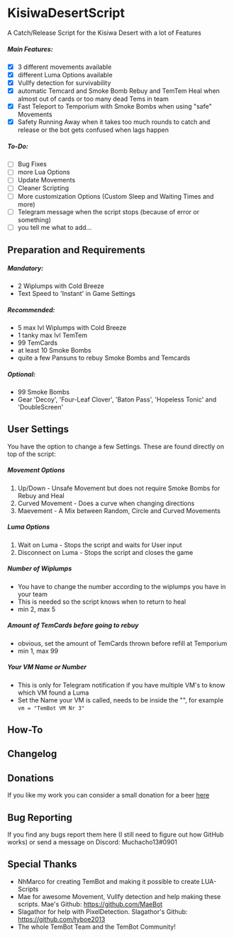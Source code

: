 # KisiwaDesertScript
A Catch/Release Script for the Kisiwa Desert with a lot of Features

##### Main Features:
- [x] 3 different movements available
- [x] different Luma Options available
- [x] Vullfy detection for survivability
- [x] automatic Temcard and Smoke Bomb Rebuy and TemTem Heal when almost out of cards or too many dead Tems in team
- [x] Fast Teleport to Temporium with Smoke Bombs when using "safe" Movements
- [x] Safety Running Away when it takes too much rounds to catch and release or the bot gets confused when lags happen

##### To-Do:
- [ ] Bug Fixes
- [ ] more Lua Options
- [ ] Update Movements
- [ ] Cleaner Scripting
- [ ] More customization Options (Custom Sleep and Waiting Times and more)
- [ ] Telegram message when the script stops (because of error or something)
- [ ] you tell me what to add...

## Preparation and Requirements
##### Mandatory:
- 2 Wiplumps with Cold Breeze
- Text Speed to 'Instant' in Game Settings

##### Recommended:
- 5 max lvl Wiplumps with Cold Breeze
- 1 tanky max lvl TemTem
- 99 TemCards
- at least 10 Smoke Bombs
- quite a few Pansuns to rebuy Smoke Bombs and Temcards

##### Optional:
- 99 Smoke Bombs
- Gear 'Decoy', 'Four-Leaf Clover', 'Baton Pass', 'Hopeless Tonic' and 'DoubleScreen'

## User Settings
You have the option to change a few Settings. These are found directly on top of the script:

##### Movement Options
   1. Up/Down - Unsafe Movement but does not require Smoke Bombs for Rebuy and Heal
   2. Curved Movement - Does a curve when changing directions
   3. Maevement - A Mix between Random, Circle and Curved Movements
   
##### Luma Options
   1. Wait on Luma - Stops the script and waits for User input
   2. Disconnect on Luma - Stops the script and closes the game
   
##### Number of Wiplumps
   - You have to change the number according to the wiplumps you have in your team
   - This is needed so the script knows when to return to heal
   - min 2, max 5
   
##### Amount of TemCards before going to rebuy
   - obvious, set the amount of TemCards thrown before refill at Temporium
   - min 1, max 99

##### Your VM Name or Number
   - This is only for Telegram notification if you have multiple VM's to know which VM found a Luma
   - Set the Name your VM is called, needs to be inside the "", for example `vm = "TemBot VM Nr 3"`


## How-To

## Changelog

## Donations
If you like my work you can consider a small donation for a beer [here](https://www.paypal.me/scriptchacho)

## Bug Reporting
If you find any bugs report them here (I still need to figure out how GitHub works) or send a message on Discord: Muchacho13#0901

## Special Thanks
- NhMarco for creating TemBot and making it possible to create LUA-Scripts
- Mae for awesome Movement, Vullfy detection and help making these scripts. Mae's Github: https://github.com/MaeBot
- Slagathor for help with PixelDetection. Slagathor's Github: https://github.com/tyboe2013
- The whole TemBot Team and the TemBot Community!
